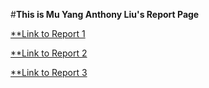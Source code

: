 #**This is Mu Yang Anthony Liu's Report Page**

[**Link to Report 1](https://ayditore.github.io/2022Spring_CSE15L_Week2/lab-report-1-week-2.html)

[**Link to Report 2](https://ayditore.github.io/markdown-parser/lab-report-2-week-4.html)

[**Link to Report 3](https://ayditore.github.io/2022Spring_CSE15L_Week6/lab-report-3-week-6.html)
